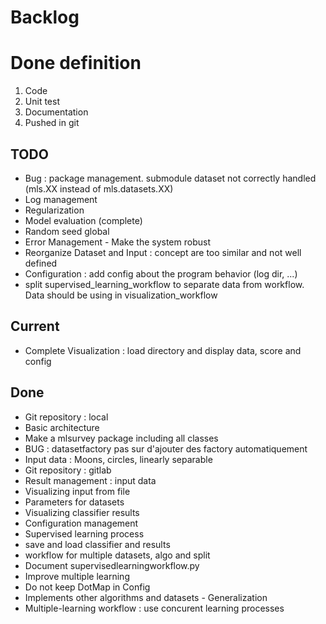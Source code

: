# Backlog

# Done definition
1. Code 
2. Unit test
3. Documentation
4. Pushed in git

## TODO
* Bug : package management. submodule dataset not correctly handled (mls.XX instead of mls.datasets.XX)
* Log management
* Regularization
* Model evaluation (complete)
* Random seed global
* Error Management - Make the system robust
* Reorganize Dataset and Input : concept are too similar and not well defined
* Configuration : add config about the program behavior (log dir, ...)
* split supervised_learning_workflow to separate data from workflow. Data should be using in visualization_workflow

## Current
* Complete Visualization : load directory and display data, score and config

## Done
* Git repository : local
* Basic architecture
* Make a mlsurvey package including all classes
* BUG : datasetfactory pas sur d'ajouter des factory automatiquement
* Input data : Moons, circles, linearly separable
* Git repository : gitlab
* Result management : input data
* Visualizing input from file
* Parameters for datasets
* Visualizing classifier results
* Configuration management
* Supervised learning process
* save and load classifier and results
* workflow for multiple datasets, algo and split
* Document supervisedlearningworkflow.py
* Improve multiple learning
* Do not keep DotMap in Config 
* Implements other algorithms and datasets - Generalization
* Multiple-learning workflow : use concurent learning processes





